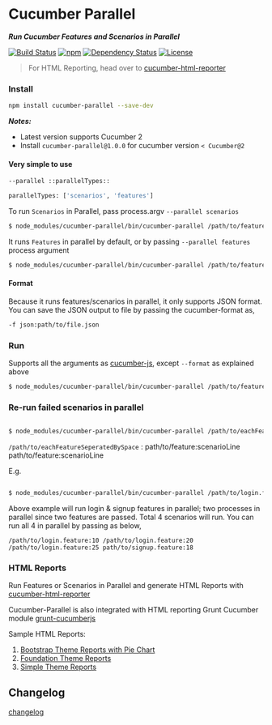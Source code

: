Cucumber Parallel
=================
***Run Cucumber Features and Scenarios in Parallel***

[![Build Status][travis-shield]][travis-link] [![npm][npm-shield]][npm-link] [![Dependency Status][depedency-shield]][depedency-link] [![License][license-shield]][license-link]

> For HTML Reporting, head over to [cucumber-html-reporter][cucumber-html-reporter]
### Install


``` bash
npm install cucumber-parallel --save-dev
```
***Notes:*** 

* Latest version supports Cucumber 2
* Install `cucumber-parallel@1.0.0` for cucumber version `< Cucumber@2`


#### Very simple to use


```bash
--parallel ::parallelTypes::

parallelTypes: ['scenarios', 'features']

```


To run `Scenarios` in Parallel, pass process.argv `--parallel scenarios`


``` bash
$ node_modules/cucumber-parallel/bin/cucumber-parallel /path/to/features -r /path/to/step-defs --parallel scenarios -f json:path/to/file.json
```


It runs `Features` in parallel by default, or by passing `--parallel features` process argument


``` bash
$ node_modules/cucumber-parallel/bin/cucumber-parallel /path/to/features -r /path/to/step-defs -f json:path/to/file.json
```



#### Format
Because it runs features/scenarios in parallel, it only supports JSON format. You can save the JSON output to file by passing the cucumber-format as,


```bash
-f json:path/to/file.json
```



### Run

Supports all the arguments as [cucumber-js][1], except `--format` as explained above

``` bash
$ node_modules/cucumber-parallel/bin/cucumber-parallel /path/to/features -r /path/to/step-defs -f json:path/to/file.json --tags=@myTag 
```

### Re-run failed scenarios in parallel

```bash

$ node_modules/cucumber-parallel/bin/cucumber-parallel /path/to/eachFeatureSeperatedBySpaceWithScenarioLine -r /path/to/step-defs -f json:path/to/file.json --tags=@myTag

```

`/path/to/eachFeatureSeperatedBySpace` : path/to/feature:scenarioLine path/to/feature:scenarioLine

E.g. 

```bash

$ node_modules/cucumber-parallel/bin/cucumber-parallel /path/to/login.feature:10:20:25 path/to/signup.feature:18 -r /path/to/step-defs -f json:path/to/file.json --tags=@myTag

```

Above example will run login & signup features in parallel; two processes in parallel since two features are passed. Total 4 scenarios will run. You can run all 4 in parallel by passing as below,

`/path/to/login.feature:10 /path/to/login.feature:20 /path/to/login.feature:25 path/to/signup.feature:18`


### HTML Reports

Run Features or Scenarios in Parallel and generate HTML Reports with [cucumber-html-reporter][cucumber-html-reporter]

Cucumber-Parallel is also integrated with HTML reporting Grunt Cucumber module [grunt-cucumberjs][2]

Sample HTML Reports:

1. [Bootstrap Theme Reports with Pie Chart][3]
2. [Foundation Theme Reports][4]
3. [Simple Theme Reports][5]

## Changelog 

[changelog][changelog]


[1]: https://github.com/cucumber/cucumber-js "CucumberJs"
[2]: https://www.npmjs.com/package/grunt-cucumberjs "grunt-cucummberjs"
[3]: http://htmlpreview.github.io/?https://github.com/gkushang/cucumber-html-reporter/blob/develop/samples/html_reports/cucumber_report_bootstrap.html "Bootstrap Theme Reports"
[4]: http://htmlpreview.github.io/?https://github.com/gkushang/cucumber-html-reporter/blob/develop/samples/html_reports/cucumber_report_foundation.html "Foundation Theme Reports"
[5]: http://htmlpreview.github.io/?https://github.com/gkushang/cucumber-html-reporter/blob/develop/samples/html_reports/cucumber_report_simple.html "Simple Theme Reports"

[cucumber-html-reporter]: https://www.npmjs.com/package/cucumber-html-reporter

[changelog]: https://github.com/gkushang/cucumber-parallel/blob/develop/CHANGELOG.md

[travis-shield]: https://travis-ci.org/gkushang/cucumber-parallel.svg?branch=develop
[travis-link]: https://travis-ci.org/gkushang/cucumber-parallel

[npm-shield]: https://img.shields.io/npm/v/cucumber-parallel.svg
[npm-link]: https://www.npmjs.com/package/cucumber-parallel

[depedency-shield]: https://david-dm.org/gkushang/cucumber-parallel.svg
[depedency-link]: https://david-dm.org/gkushang/cucumber-parallel

[license-shield]: https://img.shields.io/github/license/mashape/apistatus.svg
[license-link]: https://github.com/gkushang/cucumber-parallel/






